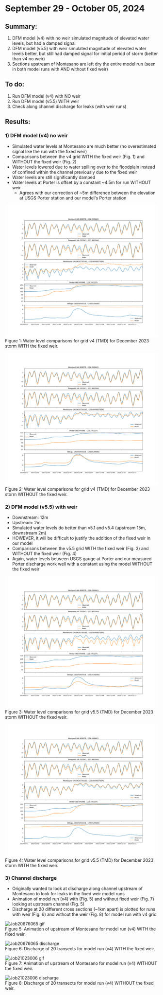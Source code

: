 # September 29 - October 05, 2024

## Summary:
1) DFM model (v4) with no weir simulated magnitude of elevated water levels, but had a damped signal 
2) DFM model (v5.5) with weir simulated magnitude of elevated water levels better, but still had damped signal for initial period of storm (better than v4 no weir)
3) Sections upstream of Montesano are left dry the entire model run (seen in both model runs with AND without fixed weir)

## To do:
1) Run DFM model (v4) with NO weir
2) Run DFM model (v5.5) WITH weir 
3) Check along channel discharge for leaks (with weir runs)

## Results:
### 1) DFM model (v4) no weir
- Simulated water levels at Montesano are much better (no overestimated signal like the run with the fixed weir)
- Comparisons between the v4 grid WITH the fixed weir (Fig. 1) and WITHOUT the fixed weir (Fig. 2)
- Water levels lowered due to water spilling over to the floodplain instead of confined within the channel previously due to the fixed weir
- Water levels are still significantly damped
- Water levels at Porter is offset by a constant ~4.5m for run WITHOUT weir
	- Agrees with our correction of ~5m difference between the elevation at USGS Porter station and our model's Porter station

![Job20676065](../Figures/091724meeting/Job20676065_TMDv4_waterlevels.png)<br>
Figure 1: Water level comparisons for grid v4 (TMD) for December 2023 storm WITH the fixed weir.<br>

![Job21023006](../Figures/100324meeting/Job21023006_TMDv4_waterlevels.png)<br>
Figure 2: Water level comparisons for grid v4 (TMD) for December 2023 storm WITHOUT the fixed weir.<br>

### 2) DFM model (v5.5) with weir
- Downstream: 12m
- Upstream: 2m
- Simulated water levels do better than v5.1 and v5.4 (upstream 15m, downstream 2m)
- HOWEVER, it will be difficult to justify the addition of the fixed weir in our model
- Comparisons between the v5.5 grid WITH the fixed weir (Fig. 3) and WITHOUT the fixed weir (Fig. 4)
- Again, water levels between USGS gauge at Porter and our measured Porter discharge work well with a constant using the model WITHOUT the fixed weir

![Job20882909](../Figures/091724meeting/Job20882909_TMDv5.5_waterlevels.png)<br>
Figure 3: Water level comparisons for grid v5.5 (TMD) for December 2023 storm WITHOUT the fixed weir.<br>

![Job21029233](../Figures/100324meeting/Job21029233_TMDv5.5_waterlevels_fixedweir.png)<br>
Figure 4: Water level comparisons for grid v5.5 (TMD) for December 2023 storm WITH the fixed weir.<br>


### 3) Channel discharge
- Originally wanted to look at discharge along channel upstream of Montesano to look for leaks in the fixed weir model runs
- Animation of model run (v4) with (Fig. 5) and without fixed weir (Fig. 7) looking at upstream channel (Fig. 5)
- Discharge at 20 different cross sections (~1km apart) is plotted for runs with weir (Fig. 6) and without the weir (Fig. 8) for model run with v4 grid

![Job20676065 gif](../Figures/100324meeting/Job20676065_TMDv4.gif)<br>
Figure 5: Animation of upstream of Montesano for model run (v4) WITH the fixed weir.<br>

![Job20676065 discharge](../Figures/100324meeting/Job20676065_TMDv4.png)<br>
Figure 6: Discharge of 20 transects for model run (v4) WITH the fixed weir.<br>

![Job21023006 gif](../Figures/100324meeting/Job21023006_TMDv4.gif)<br>
Figure 7: Animation of upstream of Montesano for model run (v4) WITHOUT the fixed weir.<br>

![Job21023006 discharge](../Figures/100324meeting/Job21023006_TMDv4_discharge.png)<br>
Figure 8: Discharge of 20 transects for model run (v4) WITHOUT the fixed weir.<br>